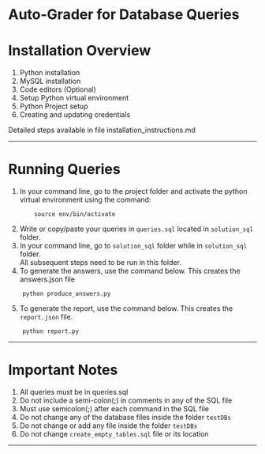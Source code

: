 # Auto-Grader for Database Queries


# Installation Overview
1. Python installation  
2. MySQL installation
3. Code editors (Optional)
4. Setup Python virtual environment
5. Python Project setup
6. Creating and updating credentials

Detailed steps available in file installation_instructions.md

--------------------------------------------------------------------------------------------
# Running Queries

1. In your command line, go to the project folder and activate the python virtual environment using the command:
    ```
        source env/bin/activate 
    ```
2. Write or copy/paste your queries in `queries.sql` located in `solution_sql` folder.
3. In your command line, go to `solution_sql` folder while in `solution_sql` folder.   
   All subsequent steps need to be run in this folder.
5. To generate the answers, use the command below. This creates the answers.json file
```
    python produce_answers.py
```
5. To generate the report, use the command below. This creates the `report.json` file.
```
    python report.py
```
--------------------------------------------------------------------------------------------
# Important Notes

1. All queries must be in queries.sql
2. Do not include a semi-colon(;) in comments in any of the SQL file
3. Must use semicolon(;) after each command in the SQL file
4. Do not change any of the database files inside the folder `testDBs`
5. Do not change or add any file inside the folder `testDBs`
6. Do not change `create_empty_tables.sql` file or its location

--------------------------------------------------------------------------------------------
